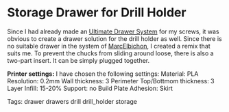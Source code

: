 # Storage Drawer for Drill Holder

Since I had already made an [Ultimate Drawer System](https://www.thingiverse.com/make:644427) for my screws, it was obvious to create a drawer solution for the drill holder as well.
Since there is no suitable drawer in the system of [MarcElbichon](https://www.thingiverse.com/thing:2302575), I created a remix that suits me.
To prevent the chucks from sliding around loose, there is also a two-part insert. It can be simply plugged together.

__Printer settings:__
I have chosen the following settings:
Material: PLA
Resolution: 0.2mm
Wall thickness: 3 Perimeter
Top/Bottmom thickness: 3 Layer
Infill: 15-20%
Support: no
Build Plate Adhesion: Skirt

Tags:
drawer   drawers   drill   drill_holder   storage